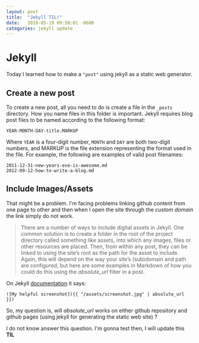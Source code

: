 ```yaml
---
layout: post
title:  "Jekyll TIL!"
date:   2018-05-19 09:50:01 -0600
categories: jekyll update
---
```


# Jekyll

Today I learned how to make a `"post"` using jekyll as a static web generator.


## Create a new post

To create a new post, all you need to do is create a file in the `_posts` directory. 
How you name files in this folder is important. 
Jekyll requires blog post files to be named according to the following format:

```
YEAR-MONTH-DAY-title.MARKUP
```

Where `YEAR` is a four-digit number, `MONTH` and `DAY` are both two-digit numbers, and MARKUP 
is the file extension representing the format used in the file. 
For example, the following are examples of valid post filenames:

```
2011-12-31-new-years-eve-is-awesome.md
2012-09-12-how-to-write-a-blog.md
```

## Include Images/Assets

That might be a problem. I'm facing problems linking github content from one page to other and then 
when I open the site through the *custom domain* the link simply do not work.

> There are a number of ways to include digital assets in Jekyll. 
> One common solution is to create a folder in the root of the project directory called something like assets, 
> into which any images, files or other resources are placed. 
> Then, from within any post, they can be linked to using the site’s root as the path for the asset to include. 
> Again, this will depend on the way your site’s (sub)domain and path are configured, 
> but here are some examples in Markdown of how you could do this using the *absolute_url* filter in a post.

On Jekyll [documentation](https://jekyllrb.com/docs/posts/) it says:

```
![My helpful screenshot]({{ "/assets/screenshot.jpg" | absolute_url }})
```

So, my question is, will *absolute_url* works on either github repository and github pages 
(using jekyll for generating the static web site) ?

I do not know answer this question. I'm gonna test then, I will update this **TIL**
